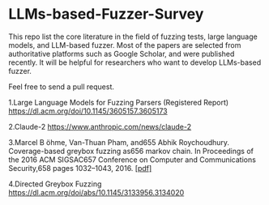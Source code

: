 # LLMs-based-Fuzzer-Survey
This repo list the core literature in the field of fuzzing tests, large language models, and LLM-based fuzzer. Most of the papers are selected from authoritative platforms such as Google Scholar, and were published recently. It will be helpful for researchers who want to develop LLMs-based fuzzer. 

Feel free to send a pull request.

1.Large Language Models for Fuzzing Parsers (Registered Report) https://dl.acm.org/doi/10.1145/3605157.3605173

2.Claude-2 https://www.anthropic.com/news/claude-2

3.Marcel B ̈ohme, Van-Thuan Pham, and655
Abhik Roychoudhury. Coverage-based greybox fuzzing as656
markov chain. In Proceedings of the 2016 ACM SIGSAC657
Conference on Computer and Communications Security,658
pages 1032–1043, 2016. [[pdf]](https://mboehme.github.io/paper/TSE18.pdf)

4.Directed Greybox Fuzzing https://dl.acm.org/doi/abs/10.1145/3133956.3134020
